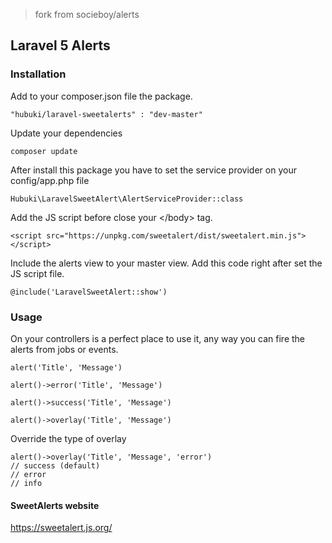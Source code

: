 > fork from socieboy/alerts

## Laravel 5 Alerts

### Installation

Add to your composer.json file the package.

```
"hubuki/laravel-sweetalerts" : "dev-master"
```

Update your dependencies

```
composer update
```

After install this package you have to set the service provider on your config/app.php file

```
Hubuki\LaravelSweetAlert\AlertServiceProvider::class
```

[//]: # (Copy the required assets of SweetAlert to your public folder.)
[//]: # (Those assets would be place in the css and js respective directory.)

[//]: # (```)
[//]: # (php artisan vendor:publish --tag=alerts)
[//]: # (```)


[//]: # (Then in your master view add those styles and scripts.)
[//]: # (Put this style between the \<head\> \</head\> tags)
[//]: # (```)
[//]: # (<link rel="stylesheet" type="text/css" href="css/sweetalert.css">)
[//]: # (```)
Add the JS script before close your \</body\> tag.
```
<script src="https://unpkg.com/sweetalert/dist/sweetalert.min.js"></script>
```

Include the alerts view to your master view.
Add this code right after set the JS script file.
```
@include('LaravelSweetAlert::show')
```


### Usage

On your controllers is a perfect place to use it, any way you can fire the alerts from jobs or events.

```
alert('Title', 'Message')

alert()->error('Title', 'Message')

alert()->success('Title', 'Message')

alert()->overlay('Title', 'Message')
```

Override the type of overlay

```
alert()->overlay('Title', 'Message', 'error')
// success (default)
// error
// info
```


#### SweetAlerts website

https://sweetalert.js.org/


